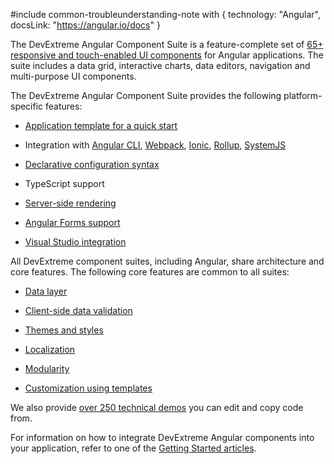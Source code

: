 #include common-troubleunderstanding-note with {
    technology: "Angular",
    docsLink: "https://angular.io/docs"
}

The DevExtreme Angular Component Suite is a feature-complete set of [65+ responsive and touch-enabled UI components](https://js.devexpress.com/Overview/Widgets/) for Angular applications. The suite includes a data grid, interactive charts, data editors, navigation and multi-purpose UI components.

The DevExtreme Angular Component Suite provides the following platform-specific features:

- [Application template for a quick start](/concepts/40%20Angular%20Components/10%20Getting%20Started/02%20Create%20a%20DevExtreme%20Application/00%20Create%20a%20DevExtreme%20Application.md '/Documentation/Guide/Angular_Components/Getting_Started/Create_a_DevExtreme_Application/')

- Integration with [Angular CLI](/concepts/40%20Angular%20Components/10%20Getting%20Started/03%20Add%20DevExtreme%20to%20an%20Angular%20CLI%20Application '/Documentation/Guide/Angular_Components/Getting_Started/Add_DevExtreme_to_an_Angular_CLI_Application/'), [Webpack](/concepts/40%20Angular%20Components/10%20Getting%20Started/30%20Other%20Approaches/04%20Using%20Webpack '/Documentation/Guide/Angular_Components/Getting_Started/Other_Approaches/Using_Webpack/'), [Ionic](/concepts/40%20Angular%20Components/10%20Getting%20Started/30%20Other%20Approaches/05%20Using%20Ionic '/Documentation/Guide/Angular_Components/Getting_Started/Other_Approaches/Using_Ionic/'), [Rollup](/concepts/40%20Angular%20Components/10%20Getting%20Started/30%20Other%20Approaches/06%20Using%20Rollup '/Documentation/Guide/Angular_Components/Getting_Started/Other_Approaches/Using_Rollup/'), [SystemJS](/concepts/40%20Angular%20Components/10%20Getting%20Started/30%20Other%20Approaches/07%20Using%20SystemJS '/Documentation/Guide/Angular_Components/Getting_Started/Other_Approaches/Using_SystemJS/')

- [Declarative configuration syntax](/concepts/40%20Angular%20Components/20%20Component%20Configuration%20Syntax '/Documentation/Guide/Angular_Components/Component_Configuration_Syntax/')

- TypeScript support

- [Server-side rendering](/concepts/40%20Angular%20Components/40%20Common%20Features/05%20Server-Side%20Rendering/00%20Server-Side%20Rendering.md '/Documentation/Guide/Angular_Components/Common_Features/Server-Side_Rendering/')

- [Angular Forms support](/concepts/40%20Angular%20Components/20%20Component%20Configuration%20Syntax/75%20Angular%20Forms%20Support.md '/Documentation/Guide/Angular_Components/Component_Configuration_Syntax/#Angular_Forms_Support')

- [Visual Studio integration](/concepts/40%20Angular%20Components/70%20Visual%20Studio%20Integration '/Documentation/Guide/Angular_Components/Visual_Studio_Integration/')

All DevExtreme component suites, including Angular, share architecture and core features. The following core features are common to all suites:

- [Data layer](/concepts/70%20Data%20Binding/5%20Data%20Layer '/Documentation/Guide/Data_Binding/Data_Layer/')

- [Client-side data validation](/concepts/05%20Widgets/zz%20Common/05%20UI%20Widgets/20%20Data%20Validation '/Documentation/Guide/Widgets/Common/UI_Widgets/Data_Validation/')

- [Themes and styles](/concepts/60%20Themes%20and%20Styles/05%20Predefined%20Themes/00%20Predefined%20Themes.md '/Documentation/Guide/Themes_and_Styles/Predefined_Themes/')

- [Localization](/concepts/Common/Localization '/Documentation/Guide/Common/Localization/')

- [Modularity](/concepts/Common/Modularity/01%20Link%20Modules '/Documentation/Guide/Common/Modularity/Link_Modules/')

- [Customization using templates](/concepts/05%20Widgets/zz%20Common/30%20Templates '/Documentation/Guide/Widgets/Common/Templates/')

We also provide [over 250 technical demos](https://js.devexpress.com/Demos/WidgetsGallery) you can edit and copy code from.

For information on how to integrate DevExtreme Angular components into your application, refer to one of the [Getting Started articles](/concepts/40%20Angular%20Components/10%20Getting%20Started '/Documentation/Guide/Angular_Components/Getting_Started/').

